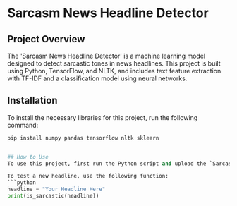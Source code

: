 # Sarcasm News Headline Detector

## Project Overview
The 'Sarcasm News Headline Detector' is a machine learning model designed to detect sarcastic tones in news headlines. This project is built using Python, TensorFlow, and NLTK, and includes text feature extraction with TF-IDF and a classification model using neural networks.

## Installation
To install the necessary libraries for this project, run the following command:

```python
pip install numpy pandas tensorflow nltk sklearn


## How to Use
To use this project, first run the Python script and upload the `Sarcasm_Headlines_Dataset.json` file. Then, you can train the model and predict sarcasm in new headlines.

To test a new headline, use the following function:
```python
headline = "Your Headline Here"
print(is_sarcastic(headline))
